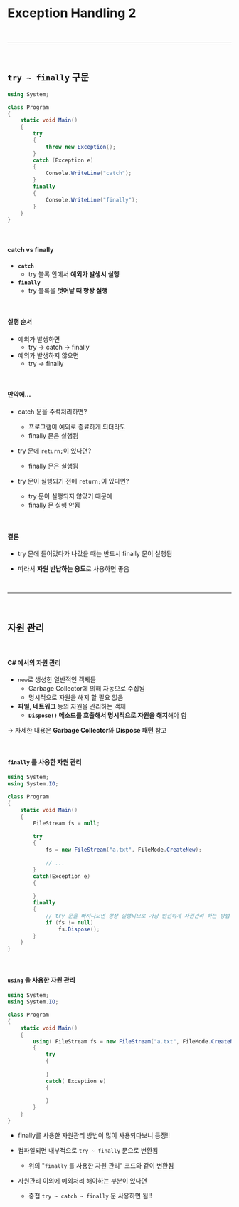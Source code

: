# Exception Handling 2

<br>

---

<br>

## `try ~ finally` 구문

```c#
using System;

class Program
{
	static void Main()
    {
        try
        {
            throw new Exception();
        }
        catch (Exception e)
        {
            Console.WriteLine("catch");
        }
        finally
        {
            Console.WriteLine("finally");
        }
    }
}
```

<br>

#### catch vs finally

* **`catch`**
  * try 블록 안에서 **예외가 발생시 실행**
* **`finally`**
  * try 블록을 **벗어날 때 항상 실행**

<br>

#### 실행 순서

* 예외가 발생하면
  * try → catch → finally
* 예외가 발생하지 않으면
  * try → finally

<br>

#### 만약에...

* catch 문을 주석처리하면?
  * 프로그램이 예외로 종료하게 되더라도
  * finally 문은 실행됨

* try 문에 `return;`이 있다면?
  * finally 문은 실행됨
* try 문이 실행되기 전에 `return;`이 있다면?
  * try 문이 실행되지 않았기 때문에 
  * finally 문 실행 안됨

<br>

#### 결론

* try 문에 들어갔다가 나갔을 때는 반드시 finally 문이 실행됨

* 따라서 **자원 반납하는 용도**로 사용하면 좋음

<br>

---

<br>

## 자원 관리

<br>

#### C# 에서의 자원 관리

* `new`로 생성한 일반적인 객체들
  * Garbage Collector에 의해 자동으로 수집됨
  * 명시적으로 자원을 해지 할 필요 없음
* **파일, 네트워크** 등의 자원을 관리하는 객체
  * **`Dispose()` 메소드를 호출해서 명시적으로 자원을 해지**해야 함

→ 자세한 내용은 **Garbage Collector**와 **Dispose 패턴** 참고

<br>

#### `finally` 를 사용한 자원 관리

```c#
using System;
using System.IO;

class Program
{
	static void Main()
    {
        FileStream fs = null;
        
        try
        {
        	fs = new FileStream("a.txt", FileMode.CreateNew);
        
        	// ...
        }
        catch(Exception e)
        {
            
        }
        finally
        {
            // try 문을 빠져나오면 항상 실행되므로 가장 안전하게 자원관리 하는 방법
            if (fs != null)
            	fs.Dispose();
        }
    }
}
```

<br>

#### `using` 을 사용한 자원 관리

```c#
using System;
using System.IO;

class Program
{
	static void Main()
    {
        using( FileStream fs = new FileStream("a.txt", FileMode.CreateNew) )
        {
        	try
            {
                
            }
            catch( Exception e)
            {
                
            }
        }
    }
}
```

* finally를 사용한 자원관리 방법이 많이 사용되다보니 등장!!
* 컴파일되면 내부적으로 `try ~ finally` 문으로 변환됨
  * 위의 "`finally` 를 사용한 자원 관리" 코드와 같이 변환됨

* 자원관리 이외에 예외처리 해야하는 부분이 있다면 
  * 중첩  `try ~ catch ~ finally` 문 사용하면 됨!!